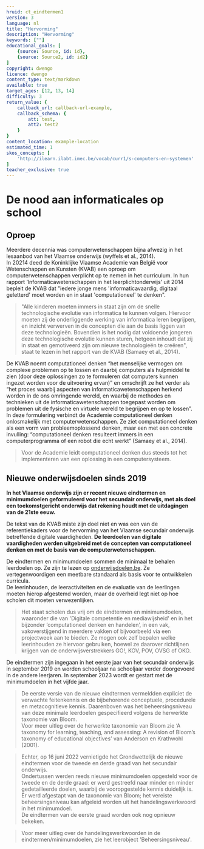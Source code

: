 ```yaml
---
hruid: ct_eindtermen1
version: 3
language: nl
title: "Hervorming"
description: "Hervorming"
keywords: [""]
educational_goals: [
    {source: Source, id: id}, 
    {source: Source2, id: id2}
]
copyright: dwengo
licence: dwengo
content_type: text/markdown
available: true
target_ages: [12, 13, 14]
difficulty: 3
return_value: {
    callback_url: callback-url-example,
    callback_schema: {
        att: test,
        att2: test2
    }
}
content_location: example-location
estimated_time: 1
skos_concepts: [
    'http://ilearn.ilabt.imec.be/vocab/curr1/s-computers-en-systemen'
]
teacher_exclusive: true
---
```


# De nood aan informaticales op school

## Oproep

Meerdere decennia was computerwetenschappen bijna afwezig in het lesaanbod van het Vlaamse onderwijs (wyffels et al., 2014). <br>
In 20214 deed de Koninklijke Vlaamse Academie van België voor Wetenschappen en Kunsten (KVAB) een oproep om computerwetenschappen verplicht op te nemen in het curriculum. 
In hun rapport ‘Informaticawetenschappen in het leerplichtonderwijs’ uit 2014 bepleit de KVAB dat "iedere jonge mens 'informaticavaardig, digitaal geletterd' moet worden en in staat 'computationeel' te denken". 

> "Alle kinderen moeten immers in staat zijn om de snelle technologische evolutie van informatica te kunnen volgen. Hiervoor moeten zij de onderliggende werking van informatica leren begrijpen, en inzicht verwerven in de concepten die aan de basis liggen van deze technologieën. Bovendien is het nodig dat voldoende jongeren deze technologische evolutie kunnen sturen, hetgeen inhoudt dat zij in staat en gemotiveerd zijn om nieuwe technologieën te creëren", staat te lezen in het rapport van de KVAB (Samaey et al., 2014).

De KVAB noemt computationeel denken “het menselijke vermogen om complexe problemen op te lossen en daarbij computers als hulpmiddel te zien (door deze oplossingen zo te formuleren dat computers kunnen ingezet worden voor de uitvoering ervan)” en omschrijft ze het verder als “het proces waarbij aspecten van informaticawetenschappen herkend worden in de ons omringende wereld, en waarbij de methodes en technieken uit de informaticawetenschappen toegepast worden om problemen uit de fysische en virtuele wereld te begrijpen en op te lossen”.<br>
In deze formulering verbindt de Academie computationeel denken onlosmakelijk met computerwetenschappen. Ze ziet computationeel denken als een vorm van probleemoplossend denken, maar een met een concrete invulling: “computationeel denken resulteert immers in een computerprogramma of een robot die echt werkt” (Samaey et al., 2014).

> Voor de Academie leidt computationeel denken dus steeds tot het implementeren van een oplossing in een computersysteem.

## Nieuwe onderwijsdoelen sinds 2019

**In het Vlaamse onderwijs zijn er recent nieuwe eindtermen en minimumdoelen geformuleerd voor het secundair onderwijs, met als doel een toekomstgericht onderwijs dat rekening houdt met de uitdagingen van de 21ste eeuw.** 

De tekst van de KVAB miste zijn doel niet en was een van de referentiekaders voor de hervorming van het Vlaamse secundair onderwijs betreffende digitale vaardigheden. **De leerdoelen van digitale vaardigheden werden uitgebreid met de concepten van computationeel denken en met de basis van de computerwetenschappen.**

De eindtermen en minimumdoelen sommen de minimaal te behalen leerdoelen op. Ze zijn te lezen op [onderwijsdoelen.be](https://onderwijsdoelen.be/). Ze vertegenwoordigen een meetbare standaard als basis voor te ontwikkelen curricula. <br>
De leerinhouden, de leeractiviteiten en de evaluatie van de leerlingen moeten hierop afgestemd worden, maar de overheid legt niet op hoe scholen dit moeten verwezenlijken.

> Het staat scholen dus vrij om de eindtermen en minimumdoelen, waaronder die van 'Digitale competentie en mediawijsheid' en in het bijzonder ‘computationeel denken en handelen’, in een vak, vakoverstijgend in meerdere vakken of bijvoorbeeld via een projectweek aan te bieden. Ze mogen ook zelf bepalen welke leerinhouden ze hiervoor gebruiken, hoewel ze daarover richtlijnen krijgen van de onderwijsverstrekkers GO!, KOV, POV, OVSG of OKO.

De eindtermen zijn ingegaan in het eerste jaar van het secundair onderwijs in september 2019 en worden schooljaar na schooljaar verder doorgevoerd in de andere leerjaren. In september 2023 wordt er gestart met de minimumdoelen in het vijfde jaar.

> De eerste versie van de nieuwe eindtermen vermeldden expliciet de verwachte feitenkennis en de bijbehorende conceptuele, procedurele en metacognitieve kennis. Daarenboven was het beheersingsniveau van deze minimale leerdoelen gespecifieerd volgens de herwerkte taxonomie van Bloom. <br>Voor meer uitleg over de herwerkte taxonomie van Bloom zie  ‘A taxonomy for learning, teaching, and assessing: A revision of Bloom’s taxonomy of educational objectives’ van Anderson en Krathwohl (2001).

> Echter, op 16 juni 2022 vernietigde het Grondwettelijk de nieuwe eindtermen voor de tweede en derde graad van het secundair onderwijs. <br> Ondertussen werden reeds nieuwe minimumdoelen opgesteld voor de tweede en de derde graad: er werd gestreefd naar minder en minder gedetailleerde doelen, waarbij de vooropgestelde kennis duidelijk is. Er werd afgestapt van de taxonomie van Bloom; het vereiste beheersingsniveau kan afgeleid worden uit het handelingswerkwoord in het minimumdoel.<br>
> De eindtermen van de eerste graad worden ook nog opnieuw bekeken.

> Voor meer uitleg over de handelingswerkwoorden in de eindtermen/minimumdoelen, zie het leerobject 'Beheersingsniveau'.



